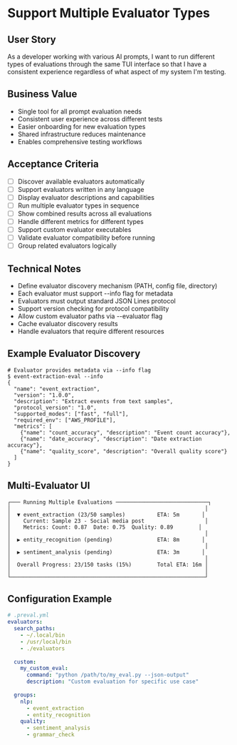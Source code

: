 # Support Multiple Evaluator Types

## User Story
As a developer working with various AI prompts, I want to run different types of evaluations through the same TUI interface so that I have a consistent experience regardless of what aspect of my system I'm testing.

## Business Value
- Single tool for all prompt evaluation needs
- Consistent user experience across different tests
- Easier onboarding for new evaluation types
- Shared infrastructure reduces maintenance
- Enables comprehensive testing workflows

## Acceptance Criteria
- [ ] Discover available evaluators automatically
- [ ] Support evaluators written in any language
- [ ] Display evaluator descriptions and capabilities
- [ ] Run multiple evaluator types in sequence
- [ ] Show combined results across all evaluations
- [ ] Handle different metrics for different types
- [ ] Support custom evaluator executables
- [ ] Validate evaluator compatibility before running
- [ ] Group related evaluators logically

## Technical Notes
- Define evaluator discovery mechanism (PATH, config file, directory)
- Each evaluator must support --info flag for metadata
- Evaluators must output standard JSON Lines protocol
- Support version checking for protocol compatibility
- Allow custom evaluator paths via --evaluator flag
- Cache evaluator discovery results
- Handle evaluators that require different resources

## Example Evaluator Discovery
```
# Evaluator provides metadata via --info flag
$ event-extraction-eval --info
{
  "name": "event_extraction",
  "version": "1.0.0",
  "description": "Extract events from text samples",
  "protocol_version": "1.0",
  "supported_modes": ["fast", "full"],
  "required_env": ["AWS_PROFILE"],
  "metrics": [
    {"name": "count_accuracy", "description": "Event count accuracy"},
    {"name": "date_accuracy", "description": "Date extraction accuracy"},
    {"name": "quality_score", "description": "Overall quality score"}
  ]
}
```

## Multi-Evaluator UI
```
┌─── Running Multiple Evaluations ─────────────────────────────┐
│                                                             │
│  ▼ event_extraction (23/50 samples)          ETA: 5m       │
│    Current: Sample 23 - Social media post                   │
│    Metrics: Count: 0.87  Date: 0.75  Quality: 0.89        │
│                                                             │
│  ▶ entity_recognition (pending)              ETA: 8m       │
│                                                             │
│  ▶ sentiment_analysis (pending)              ETA: 3m       │
│                                                             │
│  Overall Progress: 23/150 tasks (15%)        Total ETA: 16m │
│                                                             │
└─────────────────────────────────────────────────────────────┘
```

## Configuration Example
```yaml
# .preval.yml
evaluators:
  search_paths:
    - ~/.local/bin
    - /usr/local/bin
    - ./evaluators
  
  custom:
    my_custom_eval:
      command: "python /path/to/my_eval.py --json-output"
      description: "Custom evaluation for specific use case"
  
  groups:
    nlp:
      - event_extraction
      - entity_recognition
    quality:
      - sentiment_analysis
      - grammar_check
```